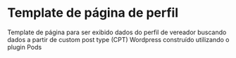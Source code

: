# Template de página de perfil
Template de página para ser exibido dados do perfil de vereador buscando dados a partir de custom post type (CPT) Wordpress construído utilizando o plugin Pods
